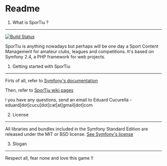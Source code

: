 Readme
======

1) What is SporTiu ?
---------------------------

[![Build Status](https://secure.travis-ci.org/ecucurella/SporTiu.png?branch=master)](http://travis-ci.org/ecucurella/SporTiu)

SporTiu is anything nowadays but perhaps will be one day a Sport Content Management for amateur clubs, leagues and competitions. It's based on Symfony 2.4, a PHP framework for web projects.

1) Getting started with SporTiu
-------------------------------

Firts of all, refer to [Symfony's documentation](http://symfony.com/doc/current/index.html)

Then, refer to [SporTiu wiki pages](https://github.com/ecucurella/SporTiu/wiki)

I you have any questions, send an email to Eduard Cucurella - eduard[dot]cucu[dot]cat[at]gmail[dot]com


2) License
----------

All libraries and bundles included in the Symfony Standard Edition are
released under the MIT or BSD license. 
[See Symfony's license](https://github.com/ecucurella/SporTiu/blob/master/LICENSE)

3) Slogan
---------

Respect all, fear none and love this game !!

